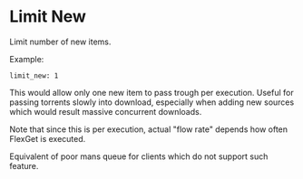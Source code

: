 # Limit New
Limit number of new items.

Example:

```
limit_new: 1
```

This would allow only one new item to pass trough per execution.
Useful for passing torrents slowly into download, especially when adding new sources which would result massive concurrent downloads.

Note that since this is per execution, actual "flow rate" depends how often
FlexGet is executed.

Equivalent of poor mans queue for clients which do not support such feature.
